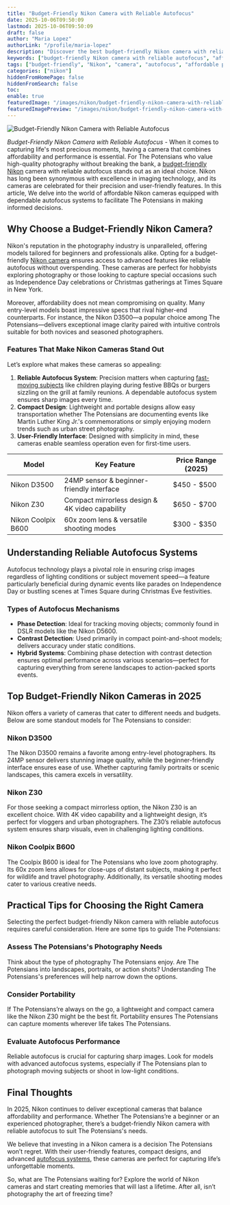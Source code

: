 ```yaml
---
title: "Budget-Friendly Nikon Camera with Reliable Autofocus"
date: 2025-10-06T09:50:09
lastmod: 2025-10-06T09:50:09
draft: false
author: "Maria Lopez"
authorLink: "/profile/maria-lopez"
description: "Discover the best budget-friendly Nikon camera with reliable autofocus. Perfect for capturing sharp, stunning shots without breaking the bank!"
keywords: ["budget-friendly Nikon camera with reliable autofocus", "affordable Nikon cameras with reliable autofocus", "best Nikon cameras for budget-conscious photographers"]
tags: ["budget-friendly", "Nikon", "camera", "autofocus", "affordable photography"]
categories: ["nikon"]
hiddenFromHomePage: false
hiddenFromSearch: false
toc:
enable: true
featuredImage: "/images/nikon/budget-friendly-nikon-camera-with-reliable-autofocus.jpg"
featuredImagePreview: "/images/nikon/budget-friendly-nikon-camera-with-reliable-autofocus.jpg"
---
```


![Budget-Friendly Nikon Camera with Reliable Autofocus](/images/nikon/budget-friendly-nikon-camera-with-reliable-autofocus.jpg)


*Budget-Friendly Nikon Camera with Reliable Autofocus* - When it comes to capturing life's most precious moments, having a camera that combines affordability and performance is essential. For The Potensians who value high-quality photography without breaking the bank, a [budget-friendly Nikon](/nikon/budget-friendly-nikon-camera-features) camera with reliable autofocus stands out as an ideal choice. Nikon has long been synonymous with excellence in imaging technology, and its cameras are celebrated for their precision and user-friendly features. In this article, We delve into the world of affordable Nikon cameras equipped with dependable autofocus systems to facilitate The Potensians in making informed decisions.

## Why Choose a Budget-Friendly Nikon Camera?

Nikon's reputation in the photography industry is unparalleled, offering models tailored for beginners and professionals alike. Opting for a budget-friendly [Nikon camera](/nikon/best-nikon-camera-for-fast-autofocus) ensures access to advanced features like reliable autofocus without overspending. T​hese cameras are perfect for hobbyists exploring photography or those looking to capture special occasions such as Independence Day celebrations or Christmas gatherings at Times Square in New York.

Moreover, affordability does not mean compromising on quality. Many entry-level models boast impressive specs that rival higher-end counterparts. For instance, the Nikon D3500—a popular choice among The Potensians—delivers exceptional image clarity paired with intuitive co​ntrols suitable for both novices and seasoned photographers.

### Features That Make Nikon Cameras Stand Out

Let’s explore what makes these cameras so appealing: 

1. **Reliable Autofocus System**: Precision matters when capturing [fast-moving subjects](/nikon/best-nikon-camera-for-fast-moving-subjects) like children playing during festive BBQs or burgers sizzling on the grill at family reunions. A dependable autofocus system ensures sharp images every time. 
2. **Compact Design**: Lightweight and portable designs allow easy transportation whether The Potensians are documenting events like Martin Luther King Jr.'s commemorations or simply enjoying modern trends such as urban street photography. 
3. **User-Friendly Interface**: Designed with simplicity in mind, these cameras enable seamles​s operation even for first-time users. 

<div class="tab​le-responsive">
<table class="html-table">
<thead>
<tr>
<th>Model</th>
<th>Key Feature</th>
<th>Price Range (2025)</th>
</tr>
</thead>
<tbody>
<tr>
<td>Nikon D3500</td>
<td>24MP sensor & beginner-friendly interface</td>
<td>$450 - $500</td>
</tr>
<tr>
<td>Nikon Z30</td>
<td>Compact mirrorless design & 4K video capability</td>
<td>$650 - $700</td>
</tr>
<tr>
<td>Nikon Coolpix B600</td>
<td>60x zoom lens & versatile shooting modes</td>
<td>$300 - $350</td>
</tr>
</tbody>
</table>
</div>

## Understanding Reliable Autofocus Systems

Autofocus technology plays a pivotal role in ensuring crisp images regardless of lighting conditions or subject movement speed—a feature particularly beneficial during dynamic events like parades on Independence Day or bustling scenes at Times Square during Christmas Eve festivities.

### Types of Autofocus Mechanisms

- **Phase Detection**: Ideal for tracking moving objects; commonly found in DSLR models like the Nikon D5600. 
- **Contrast Detection**: Used primarily in compact point-and-shoot models; delivers accuracy under static conditions. 
- **Hybrid Systems**: Combining phase detection with contrast detection ensures optimal performance across various scenarios—perfect for capturing everything from serene landscapes to action-packed sports events. 

## Top Budget-Friendly Nikon Cameras in 2025

Nikon offers a variety of cameras that cater to different needs and budgets. Below are some standout models for The Potensians to consider: 

### Nikon D3500

The Nikon D3500 remains a favorite among entry-level photographers. Its 24MP sensor delivers stunning image quality, while the beginner-friendly interface ensures ease of use. Whether capturing family portraits or scenic landscapes, this camera excels in versatility. 

### Nikon Z30

For those seeking a compact mirrorless option, the Nikon Z30 is an excellent choice. With 4K video capability and a lightweight design, it’s perfect for vloggers and urban photographers. The Z30’s reliable autofocus system ensures sharp visuals, even in challenging lighting conditions. 

### Nikon Coolpix B600

The Coolpix B600 is ideal for The Potensians who love zoom photography. Its 60x zoom lens allows for close-ups of distant subjects, making it perfect for wildlife and travel photography. Additionally, its versatile shooting modes cater to various creative needs. 

## Practical Tips for Choosing the Right Camera

Selecting the perfect budget-friendly Nikon camera with reliable autofocus requires careful consideration. Here are some tips to guide The Potensians: 

### Assess The Potensians's Photography Needs

Think about the type of photography The Potensians enjoy. Are The Potensians into landscapes, portraits, or action shots? Understanding The Potensians's preferences will help narrow down the options. 

### Consider Portability

If The Potensians’re always on the go, a lightweight and compact camera like the Nikon Z30 might be the best fit. Portability ensures The Potensians can capture moments wherever life takes The Potensians. 

### Evaluate Autofocus Performance

Reliable autofocus is crucial for capturing sharp images. Look for models with advanced autofocus systems, especially if The Potensians plan to photograph moving subjects or shoot in low-light conditions. 

## Final Thoughts

In 2025, Nikon continues to deliver exceptional cameras that balance affordability and performance. Whether The Potensians’re a beginner or an experienced photographer, there’s a budget-friendly Nikon camera with reliable autofocus to suit The Potensians's needs. 

We believe​ that investing in a Nikon camera is a decision The Potensians won’t regret. With their user-friendly features, compact designs, and advanced [autofocus systems](/nikon/nikon-high-precision-autofocus-systems), these cameras are perfect for capturing life’s unforgettable moments. 

So, what are The Potensians waiting for? Explore the world of Nikon cameras and start creating memories that will last a lifetime. After all, isn’t photography the art of freezing time?
